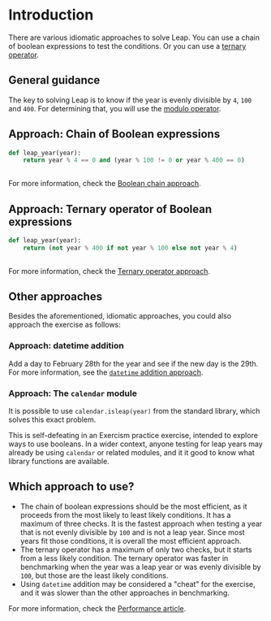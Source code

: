 # Introduction

There are various idiomatic approaches to solve Leap.
You can use a chain of boolean expressions to test the conditions.
Or you can use a [ternary operator][ternary-operator].

## General guidance

The key to solving Leap is to know if the year is evenly divisible by `4`, `100` and `400`.
For determining that, you will use the [modulo operator][modulo-operator].

## Approach: Chain of Boolean expressions

```python
def leap_year(year):
    return year % 4 == 0 and (year % 100 != 0 or year % 400 == 0)
    
```

For more information, check the [Boolean chain approach][approach-boolean-chain].

## Approach: Ternary operator of Boolean expressions

```python
def leap_year(year):
    return (not year % 400 if not year % 100 else not year % 4)
    
```

For more information, check the [Ternary operator approach][approach-ternary-operator].

## Other approaches

Besides the aforementioned, idiomatic approaches, you could also approach the exercise as follows:

### Approach: datetime addition

Add a day to February 28th for the year and see if the new day is the 29th. For more information, see the [`datetime` addition approach][approach-datetime-addition].

### Approach: The `calendar` module

It is possible to use `calendar.isleap(year)` from the standard library, which solves this exact problem.

This is self-defeating in an Exercism practice exercise, intended to explore ways to use booleans.
In a wider context, anyone testing for leap years may already be using `calendar` or related modules, and it it good to know what library functions are available.

## Which approach to use?

- The chain of boolean expressions should be the most efficient, as it proceeds from the most likely to least likely conditions.
It has a maximum of three checks.
It is the fastest approach when testing a year that is not evenly divisible by `100` and is not a leap year.
Since most years fit those conditions, it is overall the most efficient approach.
- The ternary operator has a maximum of only two checks, but it starts from a less likely condition.
The ternary operator was faster in benchmarking when the year was a leap year or was evenly divisible by `100`,
but those are the least likely conditions.
- Using `datetime` addition may be considered a "cheat" for the exercise, and it was slower than the other approaches in benchmarking.

For more information, check the [Performance article][article-performance].

[modulo-operator]: https://realpython.com/python-modulo-operator/
[ternary-operator]: https://www.pythontutorial.net/python-basics/python-ternary-operator/
[approach-boolean-chain]: https://exercism.org/tracks/python/exercises/leap/approaches/boolean-chain
[approach-ternary-operator]: https://exercism.org/tracks/python/exercises/leap/approaches/ternary-operator
[approach-datetime-addition]: https://exercism.org/tracks/python/exercises/leap/approaches/datetime-addition
[article-performance]: https://exercism.org/tracks/python/exercises/leap/articles/performance
